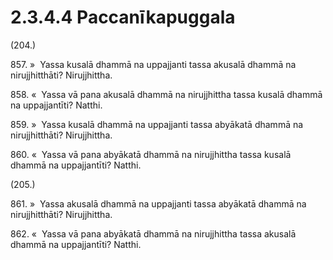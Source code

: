 

# 2.3.4.4 Paccanīkapuggala





(204.)

857\. »  Yassa kusalā dhammā na uppajjanti tassa akusalā dhammā na nirujjhitthāti? Nirujjhittha.

858\. «  Yassa vā pana akusalā dhammā na nirujjhittha tassa kusalā dhammā na uppajjantīti? Natthi.

859\. »  Yassa kusalā dhammā na uppajjanti tassa abyākatā dhammā na nirujjhitthāti? Nirujjhittha.

860\. «  Yassa vā pana abyākatā dhammā na nirujjhittha tassa kusalā dhammā na uppajjantīti? Natthi.

(205.)

861\. »  Yassa akusalā dhammā na uppajjanti tassa abyākatā dhammā na nirujjhitthāti? Nirujjhittha.

862\. «  Yassa vā pana abyākatā dhammā na nirujjhittha tassa akusalā dhammā na uppajjantīti? Natthi.



